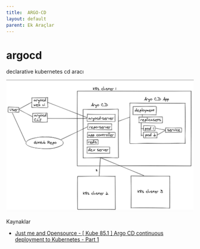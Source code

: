 ```yaml
---
title:  ARGO-CD
layout: default
parent: Ek Araçlar
---
```


# argocd

declarative kubernetes cd aracı

![argocd mimari](/docs/kaynaklar/argo-cd-mimari.png)

Kaynaklar
* [ Just me and Opensource - [ Kube 85.1 ] Argo CD continuous deployment to Kubernetes - Part 1 ](https://www.youtube.com/watch?v=HX24uMKmJRw&list=PL34sAs7_26wMW4bWKnMIfEd87aPuw75by)


